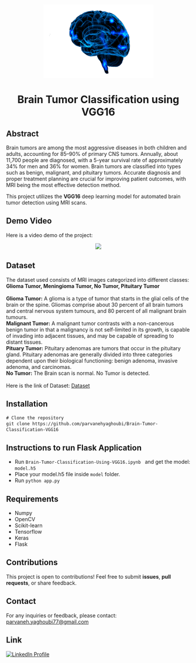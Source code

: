 <p align="center"> <a href="https://github.com/parvanehyaghoubi/Brain-Tumor-Classification-VGG16/blob/main/Demo/braingif.gif?raw=true">
   <img src="https://github.com/parvanehyaghoubi/Brain-Tumor-Classification-VGG16/blob/main/Demo/braingif.gif?raw=true" alt="logo" width="300" height="200">
  </a>
</p>
<h1 align="center">Brain Tumor Classification using VGG16</h1>
<h2>Abstract</h2>
<p>Brain tumors are among the most aggressive diseases in both children and adults, accounting for 85–90% of primary CNS tumors. Annually, about 11,700 people are diagnosed, with a 5-year survival rate of approximately 34% for men and 36% for women. Brain tumors are classified into types such as benign, malignant, and pituitary tumors. Accurate diagnosis and proper treatment planning are crucial for improving patient outcomes, with MRI being the most effective detection method.
<br><p></p>This project utilizes the <b>VGG16</b> deep learning model for automated brain tumor detection using MRI scans.</p>
<h2>Demo Video</h2>
<p>Here is a video demo of the project: </p>
<p align="center">
  <img src="https://github.com/parvanehyaghoubi/Brain-Tumor-Classification-VGG16/blob/main/Demo/tumor_detection.gif?raw=true" />
</p>
<h2>Dataset</h2>
<p>The dataset used consists of MRI images categorized into different classes: 
<br><b>Glioma Tumor, Meningioma Tumor, No Tumor, Pituitary Tumor</b>
<br><br><b>Glioma Tumor:</b>
A glioma is a type of tumor that starts in the glial cells of the brain or the spine. Gliomas comprise about 30 percent of all brain tumors and central nervous system tumours, and 80 percent of all malignant brain tumours.
<br><b>Malignant Tumor:</b>
A malignant tumor contrasts with a non-cancerous benign tumor in that a malignancy is not self-limited in its growth, is capable of invading into adjacent tissues, and may be capable of spreading to distant tissues.
<br><b>Pituary Tumor:</b>
Pituitary adenomas are tumors that occur in the pituitary gland. Pituitary adenomas are generally divided into three categories dependent upon their biological functioning: benign adenoma, invasive adenoma, and carcinomas.
<br><b>No Tumor:</b>
The Brain scan is normal. No Tumor is detected.<br>
  <br>Here is the link of Dataset: <a href="https://drive.google.com/drive/folders/1JGf8EX8X5ycXJ6Avd9owa4FalDfdmp3A?usp=sharing" target="_blank">Dataset</a></p>
<h2>Installation</h2>
<pre><code class="language-python"># Clone the repository
git clone https://github.com/parvanehyaghoubi/Brain-Tumor-Classification-VGG16</code></pre>
<h2>Instructions to run Flask Application</h2>
<ul>
  <li>Run <code class="language-python">Brain-Tumor-Classification-Using-VGG16.ipynb </code> and get the model: <code class="language-python">model.h5</code> </li>
  <li>Place your model.h5 file inside <code class="language-python">model</code> folder.</li>
  <li>Run <code class="language-python">python app.py</code></li>
</ul>
<h2>Requirements</h2>
<ul>
  <li>Numpy</li>
  <li>OpenCV</li>
  <li>Scikit-learn</li>
  <li>Tensorflow</li>
  <li>Keras</li>
  <li>Flask</li>
</ul>
<h2>Contributions</h2>
<p>This project is open to contributions! Feel free to submit <b>issues</b>, <b>pull requests</b>, or share feedback.</p>
<h2>Contact</h2>
<p>For any inquiries or feedback, please contact:
  <br><a href="parvaneh.yaghoubi77@gmail.com">parvaneh.yaghoubi77@gmail.com</a>
</p>
<h2>Link</h2>
<a href="https://www.linkedin.com/in/parvaneh-yaghoubi-54362620b/" target="_blank">
  <img src="https://img.shields.io/badge/linkedin-0A66C2?style=for-the-badge&logo=linkedin&logoColor=white" alt="LinkedIn Profile">
</a>
